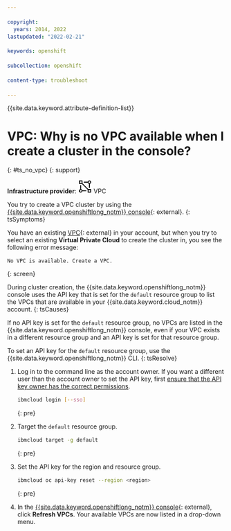 ```yaml
---

copyright: 
  years: 2014, 2022
lastupdated: "2022-02-21"

keywords: openshift

subcollection: openshift

content-type: troubleshoot

---
```


{{site.data.keyword.attribute-definition-list}}


# VPC: Why is no VPC available when I create a cluster in the console?
{: #ts_no_vpc}
{: support}

**Infrastructure provider**: ![VPC infrastructure provider icon.](images/icon-vpc-2.svg) VPC

You try to create a VPC cluster by using the [{{site.data.keyword.openshiftlong_notm}} console](https://cloud.ibm.com/kubernetes/catalog/create){: external}.
{: tsSymptoms} 

You have an existing [VPC](https://cloud.ibm.com/vpc){: external} in your account, but when you try to select an existing **Virtual Private Cloud** to create the cluster in, you see the following error message:
```
No VPC is available. Create a VPC.
```
{: screen}

During cluster creation, the {{site.data.keyword.openshiftlong_notm}} console uses the API key that is set for the `default` resource group to list the VPCs that are available in your {{site.data.keyword.cloud_notm}} account.
{: tsCauses}

If no API key is set for the `default` resource group, no VPCs are listed in the {{site.data.keyword.openshiftlong_notm}} console, even if your VPC exists in a different resource group and an API key is set for that resource group.

To set an API key for the `default` resource group, use the {{site.data.keyword.openshiftlong_notm}} CLI.
{: tsResolve}

1. Log in to the command line as the account owner. If you want a different user than the account owner to set the API key, first [ensure that the API key owner has the correct permissions](/docs/openshift?topic=openshift-access-creds#owner_permissions).
    ```sh
    ibmcloud login [--sso]
    ```
    {: pre}

2. Target the `default` resource group.
    ```sh
    ibmcloud target -g default
    ```
    {: pre}

3. Set the API key for the region and resource group.
    ```sh
    ibmcloud oc api-key reset --region <region>
    ```
    {: pre}

4. In the [{{site.data.keyword.openshiftlong_notm}} console](https://cloud.ibm.com/kubernetes/catalog/create){: external}, click **Refresh VPCs**. Your available VPCs are now listed in a drop-down menu.




